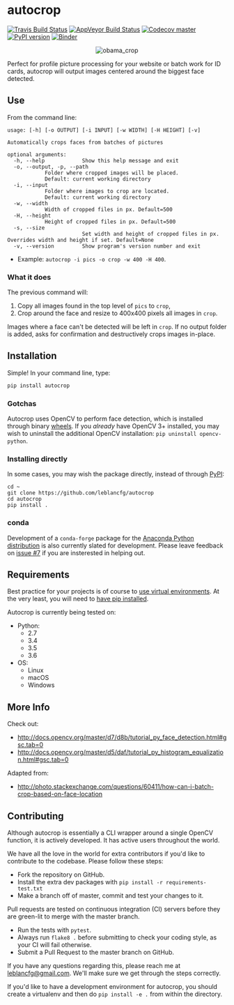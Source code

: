 # autocrop
[![Travis Build Status](https://img.shields.io/travis/leblancfg/autocrop/master.svg)](https://travis-ci.org/leblancfg/autocrop) [![AppVeyor Build Status](https://img.shields.io/appveyor/ci/leblancfg/autocrop/master.svg?label=%22Windows%22)](https://ci.appveyor.com/project/leblancfg/autocrop/branch/master) [![Codecov master](https://img.shields.io/codecov/c/github/leblancfg/autocrop/master.svg)](https://codecov.io/gh/leblancfg/autocrop) [![PyPI version](https://badge.fury.io/py/autocrop.svg)](https://badge.fury.io/py/autocrop) [![Binder](https://mybinder.org/badge.svg)](https://mybinder.org/v2/gh/leblancfg/autocrop/master)

<p align="center"><img title="obama_crop" src="https://cloud.githubusercontent.com/assets/15659410/10975709/3e38de48-83b6-11e5-8885-d95da758ca17.png"></p>

Perfect for profile picture processing for your website or batch work for ID cards, autocrop will output images centered around the biggest face detected.

## Use
From the command line:

	usage: [-h] [-o OUTPUT] [-i INPUT] [-w WIDTH] [-H HEIGHT] [-v]

	Automatically crops faces from batches of pictures

	optional arguments:
	  -h, --help            Show this help message and exit
	  -o, --output, -p, --path
				Folder where cropped images will be placed.
				Default: current working directory
	  -i, --input
				Folder where images to crop are located.
				Default: current working directory
	  -w, --width
				Width of cropped files in px. Default=500
	  -H, --height
				Height of cropped files in px. Default=500
	  -s, --size
	                        Set width and height of cropped files in px. Overrides width and height if set. Default=None
	  -v, --version         Show program's version number and exit

* Example: `autocrop -i pics -o crop -w 400 -H 400`.

### What it does
The previous command will:
1. Copy all images found in the top level of `pics` to `crop`,
2. Crop around the face and resize to 400x400 pixels all images in `crop`.

Images where a face can't be detected will be left in `crop`.
If no output folder is added, asks for confirmation and destructively crops images in-place.

## Installation
Simple! In your command line, type:

~~~python
pip install autocrop
~~~

### Gotchas
Autocrop uses OpenCV to perform face detection, which is installed through binary [wheels](http://pythonwheels.com/). If you *already* have OpenCV 3+ installed, you may wish to uninstall the additional OpenCV installation: `pip uninstall opencv-python`.

### Installing directly
In some cases, you may wish the package directly, instead of through [PyPI](https://pypi.python.org/pypi):

~~~
cd ~
git clone https://github.com/leblancfg/autocrop
cd autocrop
pip install .
~~~

### conda
Development of a `conda-forge` package for the [Anaconda Python distribution](https://www.anaconda.com/download/) is also currently slated for development. Please leave feedback on [issue #7](https://github.com/leblancfg/autocrop/issues/7) if you are insterested in helping out.

## Requirements
Best practice for your projects is of course to [use virtual environments](http://docs.python-guide.org/en/latest/dev/virtualenvs/). At the very least, you will need to [have pip installed](https://pip.pypa.io/en/stable/installing/).

Autocrop is currently being tested on:
* Python:
    - 2.7
    - 3.4
    - 3.5
    - 3.6
* OS:
    - Linux
    - macOS
    - Windows    
    
## More Info
Check out:
* http://docs.opencv.org/master/d7/d8b/tutorial_py_face_detection.html#gsc.tab=0
* http://docs.opencv.org/master/d5/daf/tutorial_py_histogram_equalization.html#gsc.tab=0

Adapted from:
* http://photo.stackexchange.com/questions/60411/how-can-i-batch-crop-based-on-face-location

## Contributing
Although autocrop is essentially a CLI wrapper around a single OpenCV function, it is actively developed. It has active users throughout the world.

We have all the love in the world for extra contributors if you'd like to contribute to the codebase. Please follow these steps:
* Fork the repository on GitHub.
* Install the extra dev packages with `pip install -r requirements-test.txt`
* Make a branch off of master, commit and test your changes to it.

Pull requests are tested on continuous integration (CI) servers before they are green-lit to merge with the master branch.
* Run the tests with `pytest`.
* Always run `flake8 .` before submitting to check your coding style, as your CI will fail otherwise.
* Submit a Pull Request to the master branch on GitHub.

If you have any questions regarding this, please reach me at leblancfg@gmail.com. We'll make sure we get through the steps correctly.

If you'd like to have a development environment for autocrop, you should create a virtualenv and then do `pip install -e .` from within the directory.

